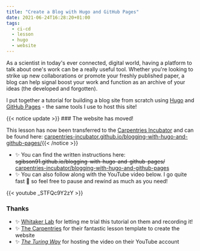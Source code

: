 ```yaml
---
title: "Create a Blog with Hugo and GitHub Pages"
date: 2021-06-24T16:28:20+01:00
tags:
  - ci-cd
  - lesson
  - hugo
  - website
---
```


As a scientist in today's ever connected, digital world, having a platform to talk about one's work can be a really useful tool.
Whether you're looking to strike up new collaborations or promote your freshly published paper, a blog can help signal boost your work and function as an archive of your ideas (the developed and forgotten).

I put together a tutorial for building a blog site from scratch using [Hugo](https://gohugo.io/) and [GitHub Pages](https://pages.github.com/) - the same tools I use to host this site!

{{< notice update >}} ### The website has moved!

This lesson has now been transferred to the [Carpentries Incubator](https://carpentries-incubator.org/) and can be found here: [carpentries-incubator.github.io/blogging-with-hugo-and-github-pages/](https://carpentries-incubator.github.io/blogging-with-hugo-and-github-pages/){{< /notice >}}

- :sparkles: You can find the written instructions here: ~~sgibson91.github.io/blogging-with-hugo-and-github-pages/~~ [carpentries-incubator/blogging-with-hugo-and-github-pages](https://github.com/carpentries-incubator/blogging-with-hugo-and-github-pages)
- :sparkles: You can also follow along with the YouTube video below.
  I go quite fast :rocket: so feel free to pause and rewind as much as you need!

{{< youtube _STFQc9Y2zY >}}

### Thanks

- :sparkles: [Whitaker Lab](https://whitaker-lab.netlify.app/) for letting me trial this tutorial on them and recording it!
- :sparkles: [The Carpentries](https://carpentries.org) for their fantastic lesson template to create the website
- :sparkles: [_The Turing Way_](https://the-turing-way.netlify.app/) for hosting the video on their YouTube account
